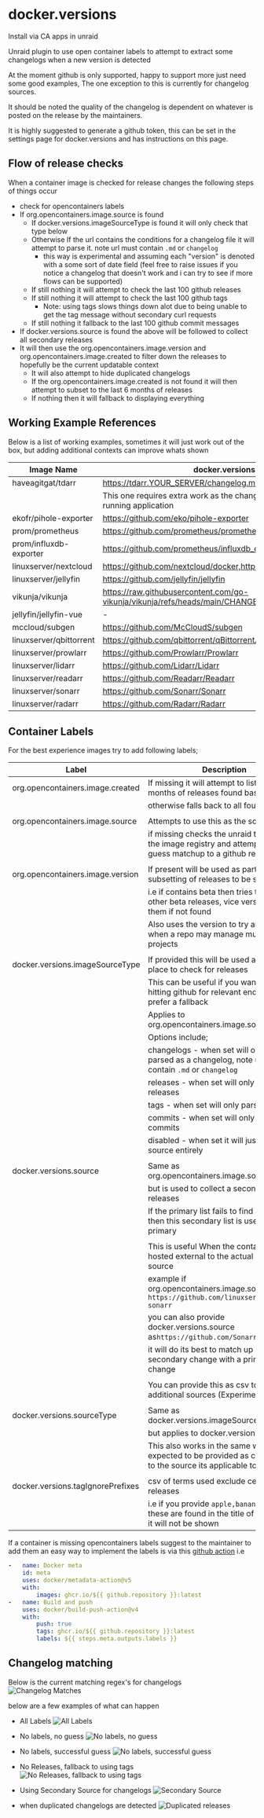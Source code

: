 # docker.versions

Install via CA apps in unraid

Unraid plugin to use open container labels to attempt to extract some changelogs when a new version is detected

At the moment github is only supported, happy to support more just need some good examples, The one exception to this is currently for changelog sources.

It should be noted the quality of the changelog is dependent on whatever is posted on the release by the maintainers.

It is highly suggested to generate a github token, this can be set in the settings page for docker.versions and has instructions on this page.

## Flow of release checks

When a container image is checked for release changes the following steps of things occur

* check for opencontainers labels
* If org.opencontainers.image.source is found
  * If docker.versions.imageSourceType is found it will only check that type below
  * Otherwise If the url contains the conditions for a changelog file it will attempt to parse it. note url must contain `.md` or `changelog`
    * this way is experimental and assuming each "version" is denoted with a some sort of date field (feel free to raise issues if you notice a changelog that doesn't work and i can try to see if more flows can be supported)
  * If still nothing it will attempt to check the last 100 github releases
  * If still nothing it will attempt to check the last 100 github tags
    * Note: using tags slows things down alot due to being unable to get the tag message without secondary curl requests
  * If still nothing it fallback to the last 100 github commit messages
* If docker.versions.source is found the above will be followed to collect all secondary releases
* It will then use the org.opencontainers.image.version and org.opencontainers.image.created to filter down the releases to hopefully be the current updatable context
  * It will also attempt to hide duplicated changelogs
  * If the org.opencontainers.image.created is not found it will then attempt to subset to the last 6 months of releases
  * If nothing then it will fallback to displaying everything

## Working Example References

Below is a list of working examples, sometimes it will just work out of the box, but adding additional contexts can improve whats shown

| Image Name              | docker.versions.source                                                                | docker.versions.imageSourceType | docker.versions.tagIgnorePrefixes |
| ----------------------- | ------------------------------------------------------------------------------------- | ------------------------------- | --------------------------------- |
| haveagitgat/tdarr       | <https://tdarr.YOUR_SERVER/changelog.md>                                              | disabled                        | -                                 |
|                         | This one requires extra work as the changelog is sourced from the running application | -                               | -                                 |
| ekofr/pihole-exporter   | <https://github.com/eko/pihole-exporter>                                              | -                               | -                                 |
| prom/prometheus         | <https://github.com/prometheus/prometheus>                                            | -                               | -                                 |
| prom/influxdb-exporter  | <https://github.com/prometheus/influxdb_exporter>                                     | -                               | -                                 |
| linuxserver/nextcloud   | <https://github.com/nextcloud/docker,https://github.com/nextcloud/server>             | -                               | -                                 |
| linuxserver/jellyfin    | <https://github.com/jellyfin/jellyfin>                                                | -                               | -                                 |
| vikunja/vikunja         | <https://raw.githubusercontent.com/go-vikunja/vikunja/refs/heads/main/CHANGELOG.md>   | -                               | -                                 |
| jellyfin/jellyfin-vue   | -                                                                                     | commits                         | -                                 |
| mccloud/subgen          | <https://github.com/McCloudS/subgen>                                                  | -                               | -                                 |
| linuxserver/qbittorrent | <https://github.com/qbittorrent/qBittorrent/blob/master/Changelog>                    | -                               | libtorrentv                       |
| linuxserver/prowlarr    | <https://github.com/Prowlarr/Prowlarr>                                                | -                               | -                                 |
| linuxserver/lidarr      | <https://github.com/Lidarr/Lidarr>                                                    | -                               | -                                 |
| linuxserver/readarr     | <https://github.com/Readarr/Readarr>                                                  | -                               | -                                 |
| linuxserver/sonarr      | <https://github.com/Sonarr/Sonarr>                                                    | -                               | -                                 |
| linuxserver/radarr      | <https://github.com/Radarr/Radarr>                                                    | -                               | -                                 |

## Container Labels

For the best experience images try to add following labels;

| Label                             | Description                                                                                                     |
| --------------------------------- | --------------------------------------------------------------------------------------------------------------- |
| org.opencontainers.image.created  | If missing it will attempt to list the last 6 months of releases found based on type                            |
|                                   | otherwise falls back to all found releases                                                                      |
|                                   |                                                                                                                 |
| org.opencontainers.image.source   | Attempts to use this as the source                                                                              |
|                                   | if missing checks the unraid template for the image registry and attempts a best guess matchup to a github repo |
|                                   |                                                                                                                 |
| org.opencontainers.image.version  | If present will be used as part of the subsetting of releases to be shown                                       |
|                                   | i.e if contains beta then tries to show other beta releases, vice versa exclude them if not found               |
|                                   | Also uses the version to try and filter when a repo may manage multiple projects                                |
|                                   |                                                                                                                 |
| docker.versions.imageSourceType   | If provided this will be used as the only place to check for releases                                           |
|                                   | This can be useful if you want to avoid hitting github for relevant endpoints, or prefer a fallback             |
|                                   | Applies to org.opencontainers.image.source                                                                      |
|                                   | Options include;                                                                                                |
|                                   | changelogs - when set will only be parsed as a changelog, note url must contain `.md` or `changelog`            |
|                                   | releases - when set will only parse releases                                                                    |
|                                   | tags - when set will only parse tags                                                                            |
|                                   | commits - when set will only parse commits                                                                      |
|                                   | disabled - when set it will just skip source entirely                                                           |
|                                   |                                                                                                                 |
| docker.versions.source            | Same as org.opencontainers.image.source                                                                         |
|                                   | but is used to collect a secondary list of releases                                                             |
|                                   | If the primary list fails to find any items then this secondary list is used as the primary                     |
|                                   |                                                                                                                 |
|                                   | This is useful When the container is hosted external to the actual program source                               |
|                                   | example if org.opencontainers.image.source is `https://github.com/linuxserver/docker-sonarr`                    |
|                                   | you can also provide docker.versions.source as`https://github.com/Sonarr/Sonarr`                                |
|                                   | it will do its best to match up a secondary change with a primary change                                        |
|                                   |                                                                                                                 |
|                                   | You can provide this as csv to add additional sources  (Experimental)                                           |
|                                   |                                                                                                                 |
| docker.versions.sourceType        | Same as docker.versions.imageSourceType                                                                         |
|                                   | but applies to docker.versions.source                                                                           |
|                                   | This also works in the same way and is expected to be provided as csv lining up to the source its applicable to |
|                                   |                                                                                                                 |
| docker.versions.tagIgnorePrefixes | csv of terms used exclude certain releases                                                                      |
|                                   | i.e if you provide `apple,banana` if either of these are found in the title of the release it will not be shown |

If a container is missing opencontainers labels suggest to the maintainer to add them
an easy way to implement the labels is via this [github action](https://github.com/docker/metadata-action)
i.e

```yml
-   name: Docker meta
    id: meta
    uses: docker/metadata-action@v5
    with:
        images: ghcr.io/${{ github.repository }}:latest
-   name: Build and push
    uses: docker/build-push-action@v4
    with:
        push: true
        tags: ghcr.io/${{ github.repository }}:latest
        labels: ${{ steps.meta.outputs.labels }}
```

## Changelog matching

Below is the current matching regex's for changelogs
![Changelog Matches](images/changelogMatches.png)

below are a few examples of what can happen

* All Labels
![All Labels](images/all.png)

* No labels, no guess
![No labels, no guess](images/none.png)

* No labels, successful guess
![No labels, successful guess](images/semi.png)

* No Releases, fallback to using tags
![No Releases, fallback to using tags](images/tags.png)

* Using Secondary Source for changelogs
![Secondary Source](images/secondary.png)

* when duplicated changelogs are detected
![Duplicated releases](images/duplicated.png)
